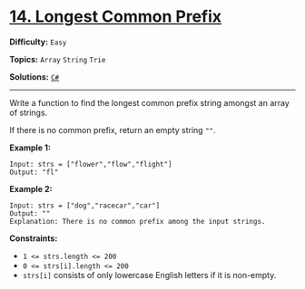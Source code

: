 # [14. Longest Common Prefix](https://leetcode.com/problems/longest-common-prefix/)

**Difficulty:** `Easy`

**Topics:** `Array` `String` `Trie`

**Solutions:** [`C#`](../../src/csharp/challenges/Problems/LongestCommonPrefix.cs)

---

Write a function to find the longest common prefix string amongst an array of strings.

If there is no common prefix, return an empty string `""`.

**Example 1:**

```
Input: strs = ["flower","flow","flight"]
Output: "fl"
```

**Example 2:**

```
Input: strs = ["dog","racecar","car"]
Output: ""
Explanation: There is no common prefix among the input strings.
```

**Constraints:**

* `1 <= strs.length <= 200`
* `0 <= strs[i].length <= 200`
* `strs[i]` consists of only lowercase English letters if it is non-empty.